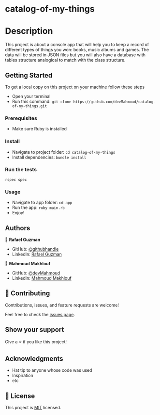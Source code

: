 # catalog-of-my-things

# Description

This project is about a console app that will help you to keep a record of different types of things you won: books, music albums and games. The data will be stored in JSON files but you will also have a database with tables structure analogical to match with the class structure.

## Getting Started
To get a local copy on this project on your machine follow these steps
- Open your terminal
- Run this command:
`git clone https://github.com/devMahmoud/catalog-of-my-things.git`
### Prerequisites
- Make sure Ruby is installed
### Install
- Navigate to project folder:
`cd catalog-of-my-things`
- Install dependencies:
`bundle install`
### Run the tests
`rspec spec`
### Usage
- Navigate to app folder:
`cd app`
- Run the app:
`ruby main.rb`
- Enjoy!


## Authors
👤 **Rafael Guzman**

- GitHub: [@githubhandle](https://github.com/rega1237/) 
- LinkedIn: [Rafael Guzman](https://www.linkedin.com/in/rafael-eduardo-guzman/)

👤 **Mahmoud Makhlouf**

- GitHub: [@devMahmoud](https://github.com/devMahmoud)
- LinkedIn: [Mahmoud Makhlouf](https://www.linkedin.com/in/mahmoud-abdelkader-makhlouf/)

## 🤝 Contributing

Contributions, issues, and feature requests are welcome!

Feel free to check the [issues page](../../issues/).

## Show your support

Give a ⭐️ if you like this project!

## Acknowledgments

- Hat tip to anyone whose code was used
- Inspiration
- etc

## 📝 License

This project is [MIT](./MIT.md) licensed.